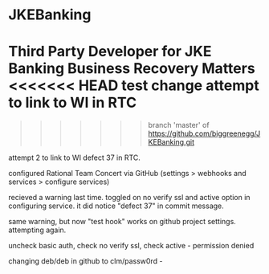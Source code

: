 JKEBanking
==========

Third Party Developer for JKE Banking Business Recovery Matters
<<<<<<< HEAD
test change
attempt to link to WI in RTC
=======
>>>>>>> branch 'master' of https://github.com/biggreenegg/JKEBanking.git

attempt 2 to link to WI defect 37 in RTC.

configured Rational Team Concert via GitHub (settings > webhooks and services > configure services)

recieved a warning last time. toggled on no verify ssl and active option in configuring service. it did notice "defect 37" in commit message.

same warning, but now "test hook" works on github project settings. attempting again.

uncheck basic auth, check no verify ssl, check active - permission denied

changing deb/deb in github to clm/passw0rd - 